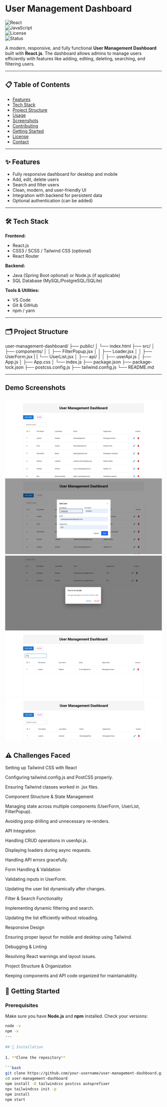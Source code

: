 # User Management Dashboard

![React](https://img.shields.io/badge/React-17.0.2-blue)  
![JavaScript](https://img.shields.io/badge/JavaScript-ES6-yellow)  
![License](https://img.shields.io/badge/license-MIT-green)  
![Status](https://img.shields.io/badge/status-completed-brightgreen)  

A modern, responsive, and fully functional **User Management Dashboard** built with **React.js**. The dashboard allows admins to manage users efficiently with features like adding, editing, deleting, searching, and filtering users.

---

## 📋 Table of Contents

- [Features](#features)  
- [Tech Stack](#tech-stack)  
- [Project Structure](#project-structure)  
- [Usage](#usage)  
- [Screenshots](#screenshots)  
- [Contributing](#contributing)
- [Getting Started](#getting-started)    
- [License](#license)  
- [Contact](#contact)  

---

## ✨ Features

- Fully responsive dashboard for desktop and mobile  
- Add, edit, delete users  
- Search and filter users  
- Clean, modern, and user-friendly UI  
- Integration with backend for persistent data  
- Optional authentication (can be added)  

---

## 🛠 Tech Stack

**Frontend:**  
- React.js  
- CSS3 / SCSS / Tailwind CSS (optional)  
- React Router  

**Backend:**  
- Java (Spring Boot optional) or Node.js (if applicable)  
- SQL Database (MySQL/PostgreSQL/SQLite)  

**Tools & Utilities:**  
- VS Code  
- Git & GitHub  
- npm / yarn  

---

## 🗂 Project Structure
user-management-dashboard/
├── public/
│ └── index.html
├── src/
│ ├── components/
│ │ ├── FilterPopup.jsx
│ │ ├── Loader.jsx
│ │ ├── UserForm.jsx
| | └── UserList.jsx
│ ├── api/
│ │ ├── userApi.js
│ ├── App.js
│ ├── App.css
│ └── index.js
├── package.json
├── package-lock.json
├── postcss.config.js
├── tailwind.config.js
└── README.md

---
## Demo Screenshots
![User Management DashBoard](<Screenshot 2025-09-21 130316.png>)
![Add User Screenshot](<Screenshot 2025-09-21 130424.png>)
![Delete Screenshot](<Screenshot 2025-09-21 130443.png>)
![Search Screenshot](<Screenshot 2025-09-21 130509.png>)
![Filter Screenshot](<Screenshot 2025-09-21 130335.png>)
---
## ⚠️ Challenges Faced

Setting up Tailwind CSS with React

Configuring tailwind.config.js and PostCSS properly.

Ensuring Tailwind classes worked in .jsx files.

Component Structure & State Management

Managing state across multiple components (UserForm, UserList, FilterPopup).

Avoiding prop drilling and unnecessary re-renders.

API Integration

Handling CRUD operations in userApi.js.

Displaying loaders during async requests.

Handling API errors gracefully.

Form Handling & Validation

Validating inputs in UserForm.

Updating the user list dynamically after changes.

Filter & Search Functionality

Implementing dynamic filtering and search.

Updating the list efficiently without reloading.

Responsive Design

Ensuring proper layout for mobile and desktop using Tailwind.

Debugging & Linting

Resolving React warnings and layout issues.

Project Structure & Organization

Keeping components and API code organized for maintainability.
## 🚀 Getting Started

### Prerequisites

Make sure you have **Node.js** and **npm** installed. Check your versions:

```bash
node -v
npm -v
---

## 🚀 Installation

1. **Clone the repository**

```bash
git clone https://github.com/your-username/user-management-dashboard.git
cd user-management-dashboard
npm install -D tailwindcss postcss autoprefixer
npx tailwindcss init -p
npm install
npm start
